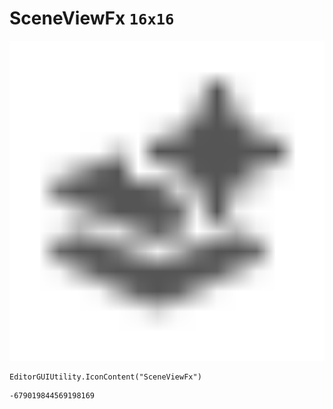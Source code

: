 # SceneViewFx `16x16`
<img src="/img/SceneViewFx.png" width=512 height=512>

``` CSharp
EditorGUIUtility.IconContent("SceneViewFx")
```
```
-679019844569198169
```
